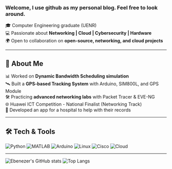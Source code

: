 ### Welcome, I use github as my personal blog. Feel free to look around. 

🎓 Computer Engineering graduate (UENR)<br/>
💻 Passionate about **Networking | Cloud | Cybersecurity | Hardware**<br/>
🌍 Open to collaboration on **open-source, networking, and cloud projects**<br/>


---

## 🚀 About Me
📊 Worked on **Dynamic Bandwidth Scheduling simulation**<br/>
🛰️ Built a **GPS-based Tracking System** with Arduino, SIM800L, and GPS Module<br/>
🛠️ Practicing **advanced networking labs** with Packet Tracer & EVE-NG<br/>
🌐 Huawei ICT Competition - National Finalist (Networking Track)<br/>
📱 Developed an app for a hospital to help with their records<br/>


---

## 🛠️ Tech & Tools  
![Python](https://img.shields.io/badge/-Python-3776AB?style=flat&logo=python&logoColor=white) ![MATLAB](https://img.shields.io/badge/-MATLAB-orange?style=flat&logo=mathworks&logoColor=white) ![Arduino](https://img.shields.io/badge/-Arduino-00979D?style=flat&logo=arduino&logoColor=white) ![Linux](https://img.shields.io/badge/-Linux-FCC624?style=flat&logo=linux&logoColor=black) ![Cisco](https://img.shields.io/badge/-Cisco-1BA0D7?style=flat&logo=cisco&logoColor=white) ![Cloud](https://img.shields.io/badge/-Cloud_Computing-4285F4?style=flat&logo=cloud&logoColor=white)  

---

![Ebenezer's GitHub stats](https://github-readme-stats.vercel.app/api?username=Zod-117&show_icons=true&theme=radical) ![Top Langs](https://github-readme-stats.vercel.app/api/top-langs/?username=Zod-117&layout=compact&theme=radical)



